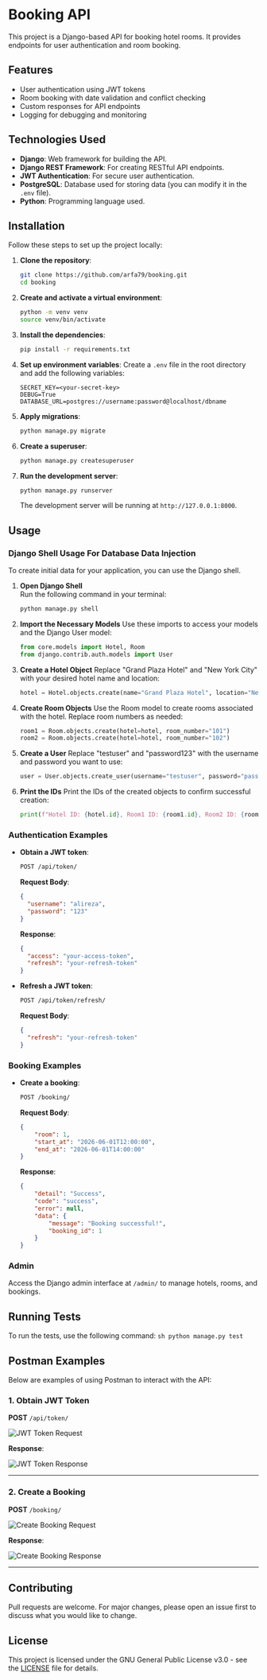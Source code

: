 # Booking API

This project is a Django-based API for booking hotel rooms. It provides endpoints for user authentication and room booking.

## Features

- User authentication using JWT tokens
- Room booking with date validation and conflict checking
- Custom responses for API endpoints
- Logging for debugging and monitoring

## Technologies Used

- **Django**: Web framework for building the API.
- **Django REST Framework**: For creating RESTful API endpoints.
- **JWT Authentication**: For secure user authentication.
- **PostgreSQL**: Database used for storing data (you can modify it in the `.env` file).
- **Python**: Programming language used.

## Installation

Follow these steps to set up the project locally:

1. **Clone the repository**:
    ```sh
    git clone https://github.com/arfa79/booking.git
    cd booking
    ```

2. **Create and activate a virtual environment**:
    ```sh
    python -m venv venv
    source venv/bin/activate
    ```

3. **Install the dependencies**:
    ```sh
    pip install -r requirements.txt
    ```

4. **Set up environment variables**:
    Create a `.env` file in the root directory and add the following variables:
    ```env
    SECRET_KEY=<your-secret-key>
    DEBUG=True
    DATABASE_URL=postgres://username:password@localhost/dbname
    ```

5. **Apply migrations**:
    ```sh
    python manage.py migrate
    ```

6. **Create a superuser**:
    ```sh
    python manage.py createsuperuser
    ```

7. **Run the development server**:
    ```sh
    python manage.py runserver
    ```

    The development server will be running at `http://127.0.0.1:8000`.

## Usage

### Django Shell Usage For Database Data Injection

To create initial data for your application, you can use the Django shell.

1. **Open Django Shell**  
   Run the following command in your terminal:
   ```sh
   python manage.py shell
   ```
2. **Import the Necessary Models**
   Use these imports to access your models and the Django User model: 
   ```python
   from core.models import Hotel, Room
   from django.contrib.auth.models import User
   ```
3. **Create a Hotel Object**
   Replace "Grand Plaza Hotel" and "New York City" with your desired hotel name and location: 
   ```python
   hotel = Hotel.objects.create(name="Grand Plaza Hotel", location="New York City")
   ```
4. **Create Room Objects**
   Use the Room model to create rooms associated with the hotel. Replace room numbers as needed: 
   ```python
   room1 = Room.objects.create(hotel=hotel, room_number="101")
   room2 = Room.objects.create(hotel=hotel, room_number="102")
   ```
5. **Create a User**
   Replace "testuser" and "password123" with the username and password you want to use: 
   ```python
   user = User.objects.create_user(username="testuser", password="password123")
   ```
6. **Print the IDs**
   Print the IDs of the created objects to confirm successful creation: 
   ```python
   print(f"Hotel ID: {hotel.id}, Room1 ID: {room1.id}, Room2 ID: {room2.id}, User ID: {user.id}")
   ```

### Authentication Examples

- **Obtain a JWT token**:
    ```sh
    POST /api/token/
    ```

    **Request Body**:
    ```json
    {
      "username": "alireza",
      "password": "123"
    }
    ```

    **Response**:
    ```json
    {
      "access": "your-access-token",
      "refresh": "your-refresh-token"
    }
    ```

- **Refresh a JWT token**:
    ```sh
    POST /api/token/refresh/
    ```

    **Request Body**:
    ```json
    {
      "refresh": "your-refresh-token"
    }
    ```

### Booking Examples

- **Create a booking**:
    ```sh
    POST /booking/
    ```

    **Request Body**:
    ```json
    {
        "room": 1,
        "start_at": "2026-06-01T12:00:00",
        "end_at": "2026-06-01T14:00:00"
    }
    ```

    **Response**:
    ```json
    {
        "detail": "Success",
        "code": "success",
        "error": null,
        "data": {
            "message": "Booking successful!",
            "booking_id": 1
        }
    }
    ```

### Admin

Access the Django admin interface at `/admin/` to manage hotels, rooms, and bookings.

## Running Tests

To run the tests, use the following command:
    ```sh
    python manage.py test
    ```

## Postman Examples

Below are examples of using Postman to interact with the API:

### 1. Obtain JWT Token

**POST** `/api/token/`

![JWT Token Request](assets/screenshots/jwt-token-request.png)

**Response**:

![JWT Token Response](assets/screenshots/jwt-token-response.png)

---

### 2. Create a Booking

**POST** `/booking/`

![Create Booking Request](assets/screenshots/create-booking-request.png)

**Response**:

![Create Booking Response](assets/screenshots/create-booking-response.png)

---

## Contributing

Pull requests are welcome. For major changes, please open an issue first to discuss what you would like to change.

## License

This project is licensed under the GNU General Public License v3.0 - see the [LICENSE](LICENSE) file for details.
